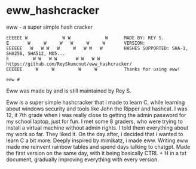 # eww_hashcracker
eww - a super simple hash cracker

```
EEEEEE W             W W             W      MADE BY: REY S.
E       W     W     W   W     W     W       VERSION:
EEEEEE   W   W W   W     W   W W   W        HASHES SUPPORTED: SHA-1, SHA256, SHA512, MD5...
E         W W   W W       W W   W W         https://github.com/ReySkumcnut/eww_hashcracker/
EEEEEE     W     W         W     W          Thanks for using eww!

eew #
```

Eww was made by and is still maintained by Rey S.

Eww is a super simple hashcracker that i made to learn C, while learning about windows security and tools like John the Ripper and hashcat.
I was 12, it 7th grade when i was really close to getting the admin password for my school laptop, just for fun.
I met some 8 graders, who were trying to install a virtual machine without admin rights. I told them everything about my work so far. They liked it.
On the day after, i decided that i wanted to learn C a bit more. Deeply inspired by mimikatz, i made eww. Writing eww made me reinvent rainbow tables and spend days talking to
chatgpt. Made the first version on the same day, with it being basically CTRL + H in a txt document, gradually improving everything with every version.

